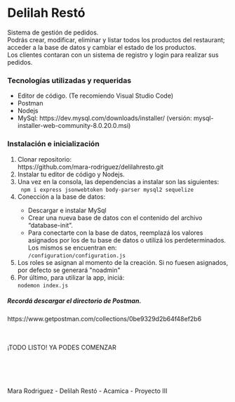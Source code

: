 <h1>Delilah Restó</h1>

<p> Sistema de gestión de pedidos. <br> 
Podrás crear, modificar, eliminar y listar todos los productos del restaurant; acceder a la base de datos y cambiar el estado de los productos. <br>
Los clientes contaran con un sistema de registro y login para realizar sus pedidos. </p>

<h3>Tecnologías utilizadas y requeridas</h3>
<ul>
  <li>Editor de código. (Te recomiendo Visual Studio Code) </li>
  <li>Postman</li>
  <li>Nodejs</li>
  <li>MySql: https://dev.mysql.com/downloads/installer/  (versión: mysql-installer-web-community-8.0.20.0.msi)</li>
</ul>

<h3>Instalación e inicialización</h3> 
<ol>
  <li> Clonar repositorio: <br>https://github.com/mara-rodriguez/delilahresto.git</li>
  <li>Instalar tu editor de código y Nodejs.</li>
  <li>Una vez en la consola, las dependencias a instalar son las siguientes:<br>
  <code> npm i express jsonwebtoken body-parser mysql2 sequelize </code></li>
  <li>Conección a la base de datos:</li> 
      <ul>
        <li>Descargar e instalar MySql</li>
       <li>Crear una nueva base de datos con el contenido del archivo “database-init”.</li>
       <li>Para conectarte con la base de datos, reemplazá los valores asignados por los de tu base de datos o utilizá los perdeterminados. Los mismos se encuentran en:<br><code>/configuration/configuration.js</code></li>
      </ul>
  <li>Los roles se asignan al momento de la creación. Si no fuesen asignados, por defecto se generará "noadmin"</li>
  <li>Por último, para utilizar la app, iniciá: <br><code>nodemon index.js</code></li>
</ol>


<h5>Recordá descargar el directorio de Postman.</h5>
https://www.getpostman.com/collections/0be9329d2b64f48ef2b6
<p>
  <br>
  <br>
¡TODO LISTO! YA PODES COMENZAR
</p> 
<p>
  <br>
  <br>
  <br>
  <br>
  Mara Rodriguez - Delilah Restó - Acamica - Proyecto III
</p>
